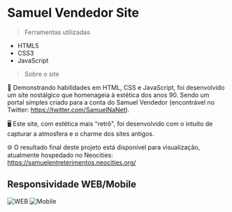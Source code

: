 # Samuel Vendedor Site

>Ferramentas utilizadas
>
* HTML5
* CSS3
* JavaScript

>Sobre o site

🌟 Demonstrando habilidades em HTML, CSS e JavaScript, foi desenvolvido um site nostálgico que homenageia à estética dos anos 90. Sendo um portal simples criado para a conta do Samuel Vendedor (encontrável no Twitter: https://twitter.com/SamuelNaNet).

🖥️ Este site, com estética mais "retrô", foi desenvolvido com o intuito de capturar a atmosfera e o charme dos sites antigos.

🌐 O resultado final deste projeto está disponível para visualização, atualmente hospedado no Neocities: https://samuelentreterimentos.neocities.org/

## Responsividade WEB/Mobile 
![WEB](https://github.com/MiguelMevil/Samuel-Vendedor-Site/assets/116851813/a8976188-92d4-48ca-ae7a-dbb491135491)
![Mobile](https://github.com/MiguelMevil/Samuel-Vendedor-Site/assets/116851813/380f37de-9b6a-4a7f-bcd9-11d43f53feaf)




